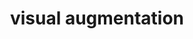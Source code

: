---
title: "visual augmentation"
id: tag.id
permalink: "/tags/visual%20augmentation"
videos: [1210]
---